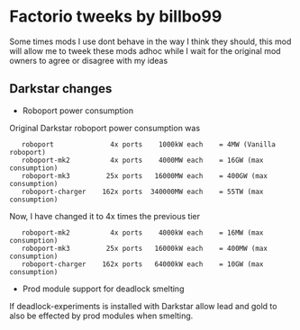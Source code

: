 # Factorio tweeks by billbo99

Some times mods I use dont behave in the way I think they should,  this mod will allow me to tweek these mods adhoc while I wait for the original mod owners to agree or disagree with my ideas

Darkstar changes
---------

- Roboport power consumption 

Original Darkstar roboport power consumption was 
```
   roboport              4x ports    1000kW each    = 4MW (Vanilla roboport)
   roboport-mk2          4x ports    4000MW each    = 16GW (max consumption)
   roboport-mk3         25x ports   16000MW each    = 400GW (max consumption)
   roboport-charger    162x ports  340000MW each    = 55TW (max consumption)
```
Now, I have changed it to 4x times the previous tier
```
   roboport-mk2          4x ports    4000kW each    = 16MW (max consumption)
   roboport-mk3         25x ports   16000kW each    = 400MW (max consumption)
   roboport-charger    162x ports   64000kW each    = 10GW (max consumption)
```
- Prod module support for deadlock smelting

If deadlock-experiments is installed with Darkstar allow lead and gold to also be effected by prod modules when smelting.

